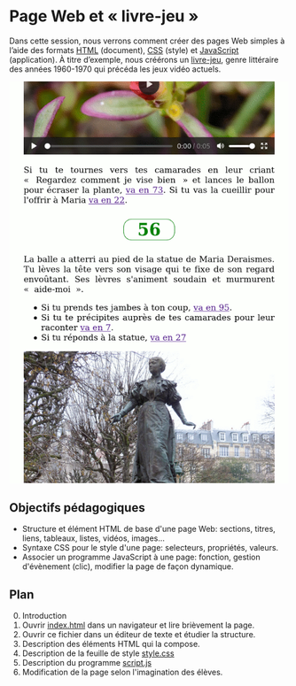 # Page Web et « livre-jeu »

Dans cette session, nous verrons comment créer des pages Web simples à l’aide des formats [HTML](https://fr.wikipedia.org/wiki/Hypertext_Markup_Language) (document), [CSS](https://fr.wikipedia.org/wiki/Feuilles_de_style_en_cascade) (style) et [JavaScript](https://fr.wikipedia.org/wiki/JavaScript) (application). À titre d’exemple, nous créérons un [livre-jeu](https://fr.wikipedia.org/wiki/Livre-jeu), genre littéraire des années 1960-1970 qui précéda les jeux vidéo actuels.

![Capture d’écran](https://raw.githubusercontent.com/AECS-17/AECS-informatique/master/web-livre-jeu/capture.png)

## Objectifs pédagogiques

* Structure et élément HTML de base d'une page Web: sections, titres, liens, tableaux, listes, vidéos, images...
* Syntaxe CSS pour le style d'une page: selecteurs, propriétés, valeurs.
* Associer un programme JavaScript à une page: fonction, gestion d'évènement
  (clic), modifier la page de façon dynamique.

## Plan

0. Introduction
1. Ouvrir [index.html](https://github.com/AECS-17/AECS-informatique/blob/master/python-midi/index.html) dans un navigateur et lire brièvement la page.
2. Ouvrir ce fichier dans un éditeur de texte et étudier la structure.
3. Description des éléments HTML qui la compose.
4. Description de la feuille de style [style.css](https://github.com/AECS-17/AECS-informatique/blob/master/python-midi/style.css)
5. Description du programme [script.js](https://github.com/AECS-17/AECS-informatique/blob/master/python-midi/script.js)
6. Modification de la page selon l'imagination des élèves.
